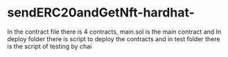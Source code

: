 # sendERC20andGetNft-hardhat-
In the contract file there is 4 contracts, main.sol is the main contract and In deploy folder there is script to deploy the contracts and in test folder there is the script of testing by chai
